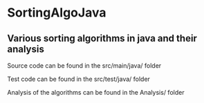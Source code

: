 # SortingAlgoJava
Various sorting algorithms in java and their analysis 
-----------------------------------------------------
Source code can be found in the src/main/java/ folder

Test code can be found in the src/test/java/ folder

Analysis of the algorithms can be found in the Analysis/ folder

